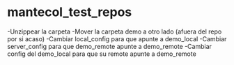# mantecol_test_repos

-Unzippear la carpeta
-Mover la carpeta demo a otro lado (afuera del repo por si acaso)
-Cambiar local_config para que apunte a demo_local
-Cambiar server_config para que demo_remote apunte a demo_remote
-Cambiar config del demo_local para que su remote apunte a demo_remote
